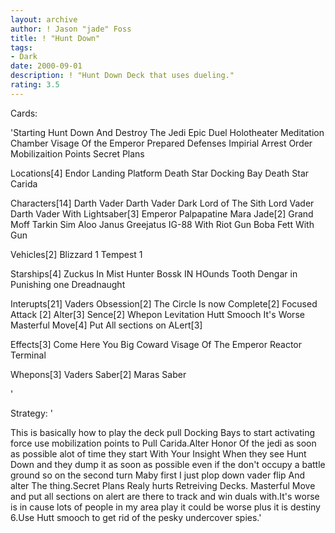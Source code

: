 ```yaml
---
layout: archive
author: ! Jason "jade" Foss
title: ! "Hunt Down"
tags:
- Dark
date: 2000-09-01
description: ! "Hunt Down Deck that uses dueling."
rating: 3.5
---
```

Cards: 

'Starting
Hunt Down And Destroy The Jedi
Epic Duel
Holotheater
Meditation Chamber
Visage Of the Emperor
Prepared Defenses
Impirial Arrest Order
Mobilizaition Points
Secret Plans

Locations[4]
Endor Landing Platform
Death Star Docking Bay
Death Star
Carida

Characters[14]
Darth Vader
Darth Vader Dark Lord of The Sith
Lord Vader
Darth Vader With Lightsaber[3]
Emperor Palpapatine
Mara Jade[2]
Grand Moff Tarkin
Sim Aloo
Janus Greejatus
IG-88 With Riot Gun
Boba Fett With Gun

Vehicles[2]
Blizzard 1
Tempest 1

Starships[4]
Zuckus In Mist Hunter
Bossk IN HOunds Tooth
Dengar in Punishing one
Dreadnaught

Interupts[21]
Vaders Obsession[2]
The Circle Is now Complete[2]
Focused Attack [2]
Alter[3]
Sence[2]
Whepon Levitation
Hutt Smooch
It's Worse
Masterful Move[4]
Put All sections on ALert[3]

Effects[3]
Come Here You Big Coward
Visage Of The Emperor
Reactor Terminal

Whepons[3]
Vaders Saber[2]
Maras Saber












'

Strategy: '

This is basically how to play the deck pull Docking Bays to start activating force use mobilization points to Pull Carida.Alter Honor Of the jedi as soon as possible alot of time they start With Your Insight When they see Hunt Down and they dump it as soon as possible even if the don't occupy a battle ground so on the second turn Maby first I just plop down vader flip And alter The thing.Secret Plans Realy hurts Retreiving Decks.
Masterful Move and put all sections on alert are there to track and win duals with.It's worse is in cause lots of people in my area play it could be worse plus it is destiny 6.Use Hutt smooch to get rid of the pesky undercover spies.'